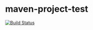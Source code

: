 # maven-project-test
[![Build Status](https://travis-ci.org/coolteddy/maven-project.svg?branch=master)](https://travis-ci.org/coolteddy/maven-project)
